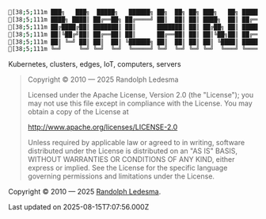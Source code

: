```sh
[38;5;111m ███╗   ███╗  █████╗   ██████╗ ██╗  ██╗ ██╗ ███╗   ██╗ ███████╗ ███████╗[39m
[38;5;111m ████╗ ████║ ██╔══██╗ ██╔════╝ ██║  ██║ ██║ ████╗  ██║ ██╔════╝ ██╔════╝[39m
[38;5;111m ██╔████╔██║ ███████║ ██║      ███████║ ██║ ██╔██╗ ██║ █████╗   ███████╗[39m
[38;5;111m ██║╚██╔╝██║ ██╔══██║ ██║      ██╔══██║ ██║ ██║╚██╗██║ ██╔══╝   ╚════██║[39m
[38;5;111m ██║ ╚═╝ ██║ ██║  ██║ ╚██████╗ ██║  ██║ ██║ ██║ ╚████║ ███████╗ ███████║[39m
[38;5;111m ╚═╝     ╚═╝ ╚═╝  ╚═╝  ╚═════╝ ╚═╝  ╚═╝ ╚═╝ ╚═╝  ╚═══╝ ╚══════╝ ╚══════╝[39m
```

Kubernetes, clusters, edges, IoT, computers, servers

>  Copyright © 2010 — 2025 Randolph Ledesma
>
> Licensed under the Apache License, Version 2.0 (the "License");
> you may not use this file except in compliance with the License.
> You may obtain a copy of the License at
>
>    http://www.apache.org/licenses/LICENSE-2.0
>
> Unless required by applicable law or agreed to in writing, software
> distributed under the License is distributed on an "AS IS" BASIS,
> WITHOUT WARRANTIES OR CONDITIONS OF ANY KIND, either express or implied.
> See the License for the specific language governing permissions and
> limitations under the License.
>

Copyright © 2010 — 2025 [Randolph Ledesma](https://gitlab.com/randop).

Last updated on 2025-08-15T7:07:56.000Z

